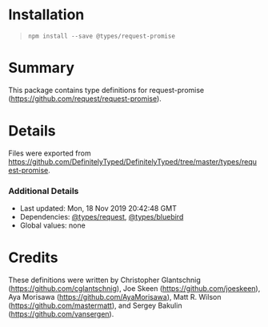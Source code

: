 # Installation
> `npm install --save @types/request-promise`

# Summary
This package contains type definitions for request-promise (https://github.com/request/request-promise).

# Details
Files were exported from https://github.com/DefinitelyTyped/DefinitelyTyped/tree/master/types/request-promise.

### Additional Details
 * Last updated: Mon, 18 Nov 2019 20:42:48 GMT
 * Dependencies: [@types/request](https://npmjs.com/package/@types/request), [@types/bluebird](https://npmjs.com/package/@types/bluebird)
 * Global values: none

# Credits
These definitions were written by Christopher Glantschnig (https://github.com/cglantschnig), Joe Skeen (https://github.com/joeskeen), Aya Morisawa (https://github.com/AyaMorisawa), Matt R. Wilson (https://github.com/mastermatt), and Sergey Bakulin (https://github.com/vansergen).
